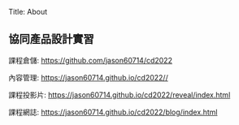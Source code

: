 Title: About

## 協同產品設計實習

課程倉儲: <a href="https://github.com/jason60714/cd2022">https://github.com/jason60714/cd2022</a>

內容管理: <a href="https://jason60714.github.io/cd2022//">https://jason60714.github.io/cd2022//</a>

課程投影片: <a href="https://jason60714.github.io/cd2022/reveal/index.html">https://jason60714.github.io/cd2022/reveal/index.html</a>

課程網誌: <a href="https://jason60714.github.io/cd2022/blog/index.html">https://jason60714.github.io/cd2022/blog/index.html</a>








